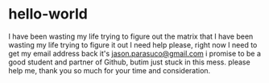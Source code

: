 # hello-world
I have been wasting my life trying to figure out the matrix
that I have been wasting my life trying to figure it out
I need help please, right now I need to get my email address back it's jason.parasuco@gmail.com
i promise to be a good student and partner of Github, butim just stuck in this mess.
please help me, thank you so much for your time and consideration.
